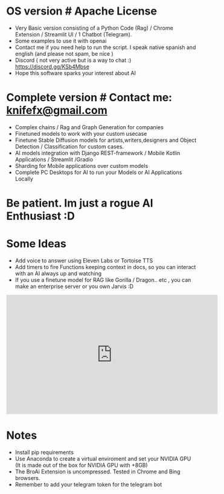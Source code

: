 # OS version # Apache License
- Very Basic version consisting of a Python Code (Rag) / Chrome Extension / Streamlit UI / 1 Chatbot (Telegram).  
- Some examples to use it with openai
- Contact me if you need help to run the script. I speak native spanish and english (and please not spam, be nice )
- Discord ( not very active but is a way to chat :) https://discord.gg/KSb4Mbse
- Hope this software sparks your interest about AI


# Complete version # Contact me: knifefx@gmail.com

- Complex chains / Rag and Graph Generation for companies
- Finetuned models to work with your custom usecase
- Finetune Stable Diffusion models for artists,writers,designers and Object Detection / Classification for custom cases.
- AI models integration with Django REST-framework / Mobile Kotlin Applications / Streamlit /Gradio
- Sharding for Mobile applications over custom models
- Complete PC Desktops for AI to run your Models or AI Applications Locally


# Be patient. Im just a rogue AI Enthusiast :D
# Some Ideas

- Add voice to answer using Eleven Labs or Tortoise TTS
- Add timers to fire Functions keeping context in docs, so you can interact with an AI always up and watching
- If you use a finetune model for RAG like Gorilla / Dragon.. etc , you can make an enterprise server or you own Jarvis :D 


<iframe width="560" height="315" src="https://www.youtube.com/embed/k5qUyoJ8bEg?si=vPhi87yJQaK0KpiX" title="YouTube video player" frameborder="0" allow="accelerometer; autoplay; clipboard-write; encrypted-media; gyroscope; picture-in-picture; web-share" allowfullscreen></iframe>



# Notes

 - Install pip requirements
 - Use Anaconda to create a virtual enviroment and set your NVIDIA GPU (It is made out of the box for NVIDIA GPU with +8GB)
 - The BroAi Extension is uncompressed. Tested in Chrome and Bing browsers.
 - Remember to add your telegram token for the telegram bot